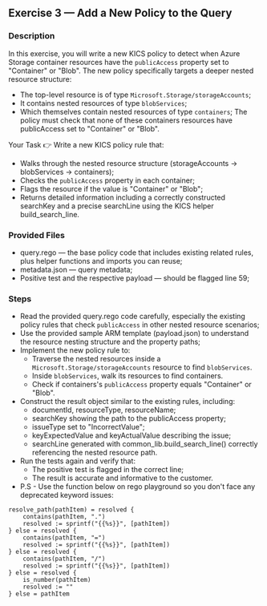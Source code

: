 ## Exercise 3 — Add a New Policy to the Query
### Description
In this exercise, you will write a new KICS policy to detect when Azure Storage container resources have the `publicAccess` property set to "Container" or "Blob". The new policy specifically targets a deeper nested resource structure:
- The top-level resource is of type `Microsoft.Storage/storageAccounts`;
- It contains nested resources of type `blobServices`;
- Which themselves contain nested resources of type `containers`;
The policy must check that none of these containers resources have publicAccess set to "Container" or "Blob".

Your Task
👉 Write a new KICS policy rule that:
- Walks through the nested resource structure (storageAccounts → blobServices → containers);
- Checks the `publicAccess` property in each container;
- Flags the resource if the value is "Container" or "Blob";
- Returns detailed information including a correctly constructed searchKey and a precise searchLine using the KICS helper build_search_line.

### Provided Files
- query.rego — the base policy code that includes existing related rules, plus helper functions and imports you can reuse;
- metadata.json — query metadata;
- Positive test and the respective payload — should be flagged line 59;

### Steps
- Read the provided query.rego code carefully, especially the existing policy rules that check `publicAccess` in other nested resource scenarios;
- Use the provided sample ARM template (payload.json) to understand the resource nesting structure and the property paths;
- Implement the new policy rule to:
  - Traverse the nested resources inside a `Microsoft.Storage/storageAccounts` resource to find `blobServices`.
  - Inside `blobServices`, walk its resources to find containers.
  - Check if containers's `publicAccess` property equals "Container" or "Blob".
- Construct the result object similar to the existing rules, including:
  - documentId, resourceType, resourceName;
  - searchKey showing the path to the publicAccess property;
  - issueType set to "IncorrectValue";
  - keyExpectedValue and keyActualValue describing the issue;
  - searchLine generated with common_lib.build_search_line() correctly referencing the nested resource path.
- Run the tests again and verify that:
    - The positive test is flagged in the correct line;
    - The result is accurate and informative to the customer.
- P.S - Use the function below on rego playground so you don't face any deprecated keyword issues:
```
resolve_path(pathItem) = resolved {
	contains(pathItem, ".")
	resolved := sprintf("{{%s}}", [pathItem])
} else = resolved {
    contains(pathItem, "=")
    resolved := sprintf("{{%s}}", [pathItem])
} else = resolved {
    contains(pathItem, "/")
    resolved := sprintf("{{%s}}", [pathItem])
} else = resolved {
	is_number(pathItem)
	resolved := ""
} else = pathItem
```